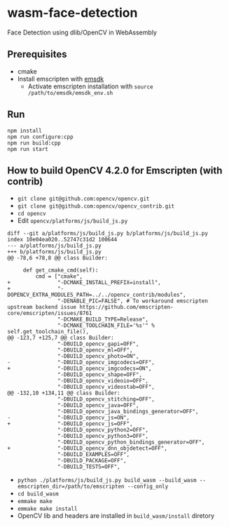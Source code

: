 # wasm-face-detection
Face Detection using dlib/OpenCV in WebAssembly

## Prerequisites

* cmake
* Install emscripten with [emsdk](https://github.com/emscripten-core/emsdk)
  * Activate emscripten installation with `source /path/to/emsdk/emsdk_env.sh`

## Run

```
npm install
npm run configure:cpp
npm run build:cpp
npm run start

``` 


## How to build OpenCV 4.2.0 for Emscripten (with contrib)

* `git clone git@github.com:opencv/opencv.git`
* `git clone git@github.com:opencv/opencv_contrib.git`
* `cd opencv`
* Edit `opencv/platforms/js/build_js.py`

```
diff --git a/platforms/js/build_js.py b/platforms/js/build_js.py
index 10e04ea020..52747c31d2 100644
--- a/platforms/js/build_js.py
+++ b/platforms/js/build_js.py
@@ -78,6 +78,8 @@ class Builder:
 
     def get_cmake_cmd(self):
         cmd = ["cmake",
+               "-DCMAKE_INSTALL_PREFIX=install",
+               "-DOPENCV_EXTRA_MODULES_PATH=../../opencv_contrib/modules",
                "-DENABLE_PIC=FALSE", # To workaround emscripten upstream backend issue https://github.com/emscripten-core/emscripten/issues/8761
                "-DCMAKE_BUILD_TYPE=Release",
                "-DCMAKE_TOOLCHAIN_FILE='%s'" % self.get_toolchain_file(),
@@ -123,7 +125,7 @@ class Builder:
                "-DBUILD_opencv_gapi=OFF",
                "-DBUILD_opencv_ml=OFF",
                "-DBUILD_opencv_photo=ON",
-               "-DBUILD_opencv_imgcodecs=OFF",
+               "-DBUILD_opencv_imgcodecs=ON",
                "-DBUILD_opencv_shape=OFF",
                "-DBUILD_opencv_videoio=OFF",
                "-DBUILD_opencv_videostab=OFF",
@@ -132,10 +134,11 @@ class Builder:
                "-DBUILD_opencv_stitching=OFF",
                "-DBUILD_opencv_java=OFF",
                "-DBUILD_opencv_java_bindings_generator=OFF",
-               "-DBUILD_opencv_js=ON",
+               "-DBUILD_opencv_js=OFF",
                "-DBUILD_opencv_python2=OFF",
                "-DBUILD_opencv_python3=OFF",
                "-DBUILD_opencv_python_bindings_generator=OFF",
+               "-DBUILD_opencv_dnn_objdetect=OFF",
                "-DBUILD_EXAMPLES=OFF",
                "-DBUILD_PACKAGE=OFF",
                "-DBUILD_TESTS=OFF",
```

* `python ./platforms/js/build_js.py build_wasm --build_wasm --emscripten_dir=/path/to/emscripten --config_only`
* `cd build_wasm`
* `emmake make`
* `emmake make install`
* OpenCV lib and headers are installed in `build_wasm/install` diretory
